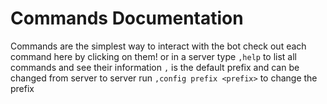 # Commands Documentation

Commands are the simplest way to interact with the bot check out each command here by clicking on them! or in a server type ``,help`` to list all commands and see their information ``,`` is the default prefix and can be changed from server to server run ```,config prefix <prefix>``` to change the prefix
